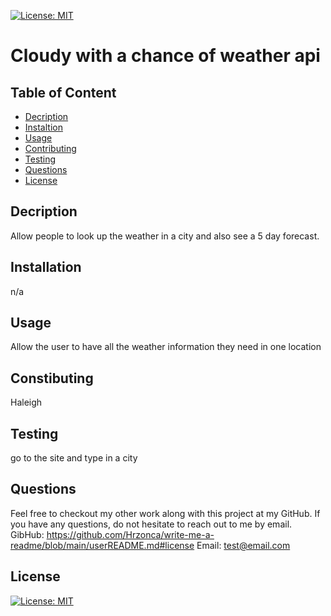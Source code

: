 
[![License: MIT](https://img.shields.io/badge/License-MIT-blueviolet.svg)](https://opensource.org/licenses/MIT)

# Cloudy with a chance of weather api

## Table of Content
- [Decription](#Decription)
- [Instaltion](#installation)
- [Usage](#usage)
- [Contributing](#Constibuting)
- [Testing](#testing)
- [Questions](#questions)
- [License](#license)

## Decription
Allow people to look up the weather in a city and also see a 5 day forecast. 

## Installation
n/a

## Usage
Allow the user to have all the weather information they need in one location

## Constibuting
Haleigh

## Testing
go to the site and type in a city

## Questions
Feel free to checkout my other work along with this project at my GitHub.
If you have any questions, do not hesitate to reach out to me by email. 
GibHub: https://github.com/Hrzonca/write-me-a-readme/blob/main/userREADME.md#license
Email: test@email.com

## License
[![License: MIT](https://img.shields.io/badge/License-MIT-blueviolet.svg)](https://opensource.org/licenses/MIT)
